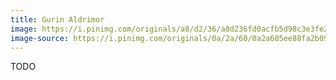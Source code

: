 ```yaml
---
title: Gurin Aldrimor
image: https://i.pinimg.com/originals/a8/d2/36/a8d236fd0acfb5d98c3e3fe26414d9c7.jpg
image-source: https://i.pinimg.com/originals/0a/2a/60/0a2a605ee88fa2b09ff91e4f813ea760.jpg
---
```


TODO
